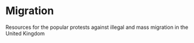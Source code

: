 # Migration
Resources for the popular protests against illegal and mass migration in the United Kingdom
